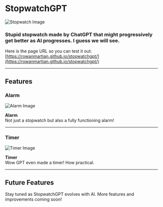 # StopwatchGPT

![Stopwatch Image](https://i.imgur.com/qVsbqFT.png)

### Stupid stopwatch made by ChatGPT that might progressively get better as AI progresses. I guess we will see.

Here is the page URL so you can test it out: [https://rowanmartian.github.io/stopwatchgpt/](https://rowanmartian.github.io/stopwatchgpt/)

---

## Features

### **Alarm**

![Alarm Image](https://i.imgur.com/FTBtfxs.png)

**Alarm**  
Not just a stopwatch but also a fully functioning alarm!

---

### **Timer**

![Timer Image](https://i.imgur.com/FTBtfxs.png)

**Timer**  
Wow GPT even made a timer! How practical.

---

## Future Features

Stay tuned as StopwatchGPT evolves with AI. More features and improvements coming soon!
